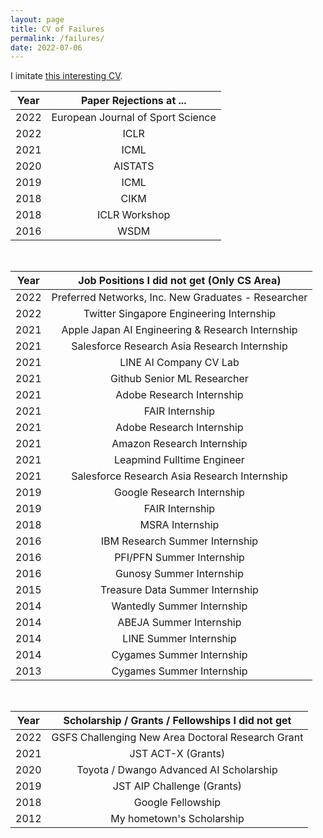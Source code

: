 ```yaml
---
layout: page
title: CV of Failures
permalink: /failures/
date: 2022-07-06
---
```


I imitate [this interesting CV](https://haushofer.ne.su.se/Johannes_Haushofer_CV_of_Failures.pdf).


| Year | Paper Rejections at ... |
|:----:|:----------:|
| 2022 | European Journal of Sport Science |
| 2022 | ICLR |
| 2021 | ICML |
| 2020 | AISTATS |
| 2019 | ICML |
| 2018 | CIKM |
| 2018 | ICLR Workshop |
| 2016 | WSDM |

<br />

| Year | Job Positions I did not get (Only CS Area) |
|:----:|:----------:|
| 2022 | Preferred Networks, Inc. New Graduates - Researcher |
| 2022 | Twitter Singapore Engineering Internship |
| 2021 | Apple Japan AI Engineering & Research Internship |
| 2021 | Salesforce Research Asia Research Internship |
| 2021 | LINE AI Company CV Lab |
| 2021 | Github Senior ML Researcher |
| 2021 | Adobe Research Internship |
| 2021 | FAIR Internship |
| 2021 | Adobe Research Internship |
| 2021 | Amazon Research Internship |
| 2021 | Leapmind Fulltime Engineer |
| 2021 | Salesforce Research Asia Research Internship |
| 2019 | Google Research Internship |
| 2019 | FAIR Internship |
| 2018 | MSRA Internship |
| 2016 | IBM Research Summer Internship |
| 2016 | PFI/PFN Summer Internship |
| 2016 | Gunosy Summer Internship |
| 2015 | Treasure Data Summer Internship |
| 2014 | Wantedly Summer Internship |
| 2014 | ABEJA Summer Internship |
| 2014 | LINE Summer Internship |
| 2014 | Cygames Summer Internship |
| 2013 | Cygames Summer Internship |

<br />

| Year | Scholarship / Grants / Fellowships I did not get |
|:----:|:----------:|
| 2022 | GSFS Challenging New Area Doctoral Research Grant |
| 2021 | JST ACT-X (Grants) |
| 2020 | Toyota / Dwango Advanced AI Scholarship |
| 2019 | JST AIP Challenge (Grants) |
| 2018 | Google Fellowship |
| 2012 | My hometown's Scholarship |
